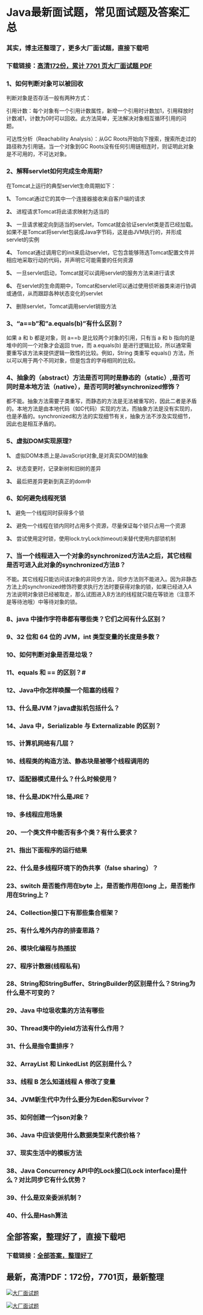# Java最新面试题，常见面试题及答案汇总

### 其实，博主还整理了，更多大厂面试题，直接下载吧

### 下载链接：[高清172份，累计 7701 页大厂面试题  PDF](https://github.com/souyunku/DevBooks/blob/master/docs/index.md)



### 1、如何判断对象可以被回收

判断对象是否存活一般有两种方式：

引用计数：每个对象有一个引用计数属性，新增一个引用时计数加1，引用释放时计数减1，计数为0时可以回收。此方法简单，无法解决对象相互循环引用的问题。

可达性分析（Reachability Analysis）：从GC Roots开始向下搜索，搜索所走过的路径称为引用链。当一个对象到GC Roots没有任何引用链相连时，则证明此对象是不可用的，不可达对象。


### 2、解释servlet如何完成生命周期?

在Tomcat上运行的典型servlet生命周期如下：

**1、** Tomcat通过它的其中一个连接器接收来自客户端的请求

**2、** 进程请求Tomcat将此请求映射为适当的

**3、** 一旦请求被定向到适当的servlet，Tomcat就会验证servlet类是否已经加载。如果不是Tomcat将servlet包装成Java字节码，这是由JVM执行的，并形成servlet的实例

**4、** Tomcat通过调用它的init来启动servlet，它包含能够筛选Tomcat配置文件并相应地采取行动的代码，并声明它可能需要的任何资源

**5、** 一旦servlet启动，Tomcat就可以调用servlet的服务方法来进行请求

**6、** 在servlet的生命周期中，Tomcat和servlet可以通过使用侦听器类来进行协调或通信，从而跟踪各种状态变化的servlet

**7、** 删除servlet，Tomcat调用servlet销毁方法


### 3、“a==b”和”a.equals(b)”有什么区别？

如果 a 和 b 都是对象，则 a==b 是比较两个对象的引用，只有当 a 和 b 指向的是堆中的同一个对象才会返回 true，而 a.equals(b) 是进行逻辑比较，所以通常需要重写该方法来提供逻辑一致性的比较。例如，String 类重写 equals() 方法，所以可以用于两个不同对象，但是包含的字母相同的比较。


### 4、抽象的（abstract）方法是否可同时是静态的（static）,是否可同时是本地方法（native），是否可同时被synchronized修饰？



都不能。抽象方法需要子类重写，而静态的方法是无法被重写的，因此二者是矛盾的。本地方法是由本地代码（如C代码）实现的方法，而抽象方法是没有实现的，也是矛盾的。synchronized和方法的实现细节有关，抽象方法不涉及实现细节，因此也是相互矛盾的。


### 5、虚拟DOM实现原理?

**1、** 虚拟DOM本质上是JavaScript对象,是对真实DOM的抽象

**2、** 状态变更时，记录新树和旧树的差异

**3、** 最后把差异更新到真正的dom中


### 6、如何避免线程死锁

**1、** 避免一个线程同时获得多个锁

**2、** 避免一个线程在锁内同时占用多个资源，尽量保证每个锁只占用一个资源

**3、** 尝试使用定时锁，使用lock.tryLock(timeout)来替代使用内部锁机制


### 7、当一个线程进入一个对象的synchronized方法A之后，其它线程是否可进入此对象的synchronized方法B？



不能。其它线程只能访问该对象的非同步方法，同步方法则不能进入。因为非静态方法上的synchronized修饰符要求执行方法时要获得对象的锁，如果已经进入A方法说明对象锁已经被取走，那么试图进入B方法的线程就只能在等锁池（注意不是等待池哦）中等待对象的锁。


### 8、java 中操作字符串都有哪些类？它们之间有什么区别？
### 9、32 位和 64 位的 JVM，int 类型变量的长度是多数？
### 10、如何判断对象是否是垃圾？
### 11、equals 和 == 的区别？#
### 12、Java中你怎样唤醒一个阻塞的线程？
### 13、什么是JVM？java虚拟机包括什么？
### 14、Java 中，Serializable 与 Externalizable 的区别？
### 15、计算机网络有几层？
### 16、线程类的构造方法、静态块是被哪个线程调用的
### 17、适配器模式是什么？什么时候使用？
### 18、什么是JDK?什么是JRE？
### 19、多线程应用场景
### 20、一个类文件中能否有多个类？有什么要求？
### 21、指出下面程序的运行结果
### 22、什么是多线程环境下的伪共享（false sharing）？
### 23、switch 是否能作用在byte 上，是否能作用在long 上，是否能作用在String上？
### 24、Collection接口下有那些集合框架？
### 25、有什么堆外内存的排查思路？
### 26、模块化编程与热插拔
### 27、程序计数器(线程私有)
### 28、String和StringBuffer、StringBuilder的区别是什么？String为什么是不可变的？
### 29、Java 中垃圾收集的方法有哪些
### 30、Thread类中的yield方法有什么作用？
### 31、什么是指令重排序？
### 32、ArrayList 和 LinkedList 的区别是什么？
### 33、线程 B 怎么知道线程 A 修改了变量
### 34、JVM新生代中为什么要分为Eden和Survivor？
### 35、如何创建一个json对象？
### 36、Java 中应该使用什么数据类型来代表价格？
### 37、现实生活中的模板方法
### 38、Java Concurrency API中的Lock接口(Lock interface)是什么？对比同步它有什么优势？
### 39、什么是双亲委派机制？
### 40、什么是Hash算法




## 全部答案，整理好了，直接下载吧

### 下载链接：[全部答案，整理好了](https://www.souyunku.com/wp-content/uploads/weixin/githup-weixin-2.png)




## 最新，高清PDF：172份，7701页，最新整理

[![大厂面试题](https://www.souyunku.com/wp-content/uploads/weixin/mst.png "架构师专栏")](https://www.souyunku.com/wp-content/uploads/weixin/githup-weixin.png "架构师专栏")

[![大厂面试题](https://www.souyunku.com/wp-content/uploads/weixin/githup-weixin.png "架构师专栏")](https://www.souyunku.com/wp-content/uploads/weixin/githup-weixin.png "架构师专栏")
